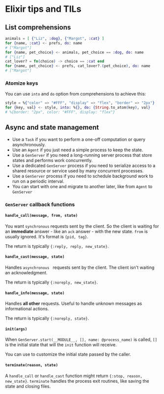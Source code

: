 # Elixir tips and TILs

## List comprehensions

```elixir
animals = [ {"Liz", :dog}, {"Margot", :cat} ]
for {name, :cat} <- prefs, do: name
# ["Margot"]
for {name, pet_choice} <- animals, pet_choice == :dog, do: name
# ["Liz"]
cat_lover? = fn(choice) -> choice == :cat end
for {name, pet_choice} <- prefs, cat_lover?.(pet_choice), do: name
# ["Margot"]
```

### Atomize keys

You can use `into` and `do` option from comprehensions to achieve this:

```elixir
style = %{"color" => "#FFF", "display" => "flex", "border" => "2px"}
for {key, val} <- style, into: %{}, do: {String.to_atom(key), val}
# %{border: "2px", color: "#FFF", display: "flex"}
```

## Async and state management

- Use a `Task` if you want to perform a one-off computation or query asynchronously.
- Use an `Agent` if you just need a simple process to keep the state.
- Use a `GenServer` if you need a long-running server process that store states and performs work concurrently.
- Use a dedicated `GenServer` process if you need to serialize access to a shared resource or service used by many concurrent processes.
- Use a `GenServer` process if you need to schedule background work to run on a periodic interval.
- You can start with one and migrate to another later, like from `Agent` to `GenServer`

### `GenServer` callback functions

#### `handle_call(message, from, state)`

You want `synchronous` requests sent by the client. So the client is waiting for an **immediate** answer - like an `ack` answer - with the new state.
`from` is usually ignored. It's format is `{pid, tag}`.

The return is typically `{:reply, reply, new_state}`.

#### `handle_cast(message, state)`

Handles `asynchronous ` requests sent by the client. The client isn't waiting an acknowledgment.

The return is typically `{:noreply, new_state}`.

#### `handle_info(message, state)`

Handles **all other** requests. Useful to handle unknown messages as informational actions.

The return is typically `{:noreply, state}`.

#### `init(args)`

When `GenServer.start(__MODULE__, [], name: @process_name)` is called, `[]` is the initial state that will the `init` function will receive.

You can use to customize the initial state passed by the caller.

#### `terminate(reason, state)`

A `handle_call` or `handle_cast` function might return `{:stop, reason, new_state}`.
`terminate` handles the process exit routines, like saving the state and closing files.
